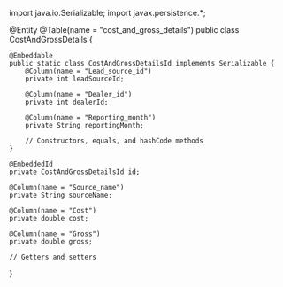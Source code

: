 import java.io.Serializable;
import javax.persistence.*;

@Entity
@Table(name = "cost_and_gross_details")
public class CostAndGrossDetails {
    
    @Embeddable
    public static class CostAndGrossDetailsId implements Serializable {
        @Column(name = "Lead_source_id")
        private int leadSourceId;

        @Column(name = "Dealer_id")
        private int dealerId;

        @Column(name = "Reporting_month")
        private String reportingMonth;

        // Constructors, equals, and hashCode methods
    }
    
    @EmbeddedId
    private CostAndGrossDetailsId id;

    @Column(name = "Source_name")
    private String sourceName;

    @Column(name = "Cost")
    private double cost;

    @Column(name = "Gross")
    private double gross;

    // Getters and setters
}
